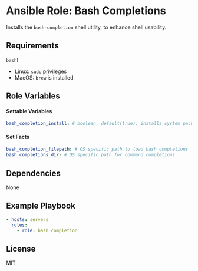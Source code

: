 # Ansible Role: Bash Completions

Installs the `bash-completion` shell utility, to enhance shell usability.

## Requirements

`bash`!

- Linux: `sudo` privileges
- MacOS: `brew` is installed

## Role Variables

#### Settable Variables
```yaml
bash_completion_install: # boolean, default(true), installs system package
```

#### Set Facts
```yaml
bash_completion_filepath: # OS specific path to load bash completions
bash_completions_dir: # OS specific path for command completions
```

## Dependencies

None

## Example Playbook
```yaml
- hosts: servers
  roles:
    - role: bash_completion
```

## License

MIT

